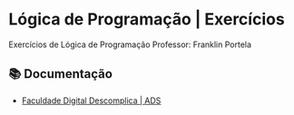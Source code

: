 # Lógica de Programação | Exercícios

Exercícios de Lógica de Programação 
Professor: Franklin Portela

## 📚 Documentação
- [Faculdade Digital Descomplica | ADS ](https://descomplica.com.br/faculdade/tecnologia/analise-e-desenvolvimento-de-sistemas/)
